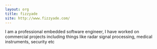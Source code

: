 ```yaml
---
layout: org
title: fizzyade
site: http://www.fizzyade.com/
---
```

I am a professional embedded software engineer, I have worked on commercial projects including things like radar signal processing, medical instruments, security etc
